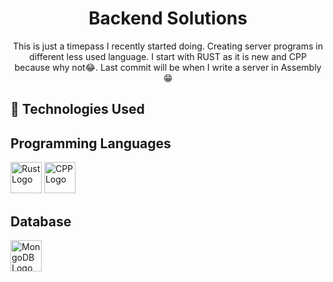 <div align='center'>

<h1>Backend Solutions</h1>
<p>This is just a timepass I recently started doing. Creating server programs in different less used language. I start with RUST as it is new and CPP because why not😂. Last commit will be when I write a server in Assembly😁</p>

</div>


## :star2: Technologies Used

<h2>Programming Languages</h2> 
    <img src="https://logodix.com/logo/700854.png" alt="Rust Logo" width="50" height="50">
    <img src="https://images.vexels.com/media/users/3/166253/isolated/lists/14bc03b7b1c2c4e2656fd4c0a981cbbc-cpp-programming-language-icon.png" alt="CPP Logo" width="50" height="50">


<h2>Database</h2> 
<img src="https://pluspng.com/img-png/logo-mongodb-png-mongo-db-badge-sticker-600.png" alt="MongoDB Logo" width="50" height="50">

